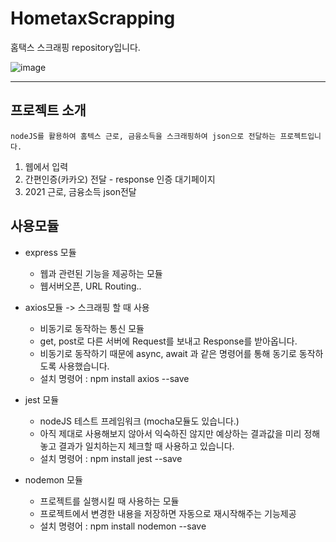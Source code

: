 # HometaxScrapping
  홈택스 스크래핑 repository입니다.

![image](https://user-images.githubusercontent.com/48818574/148074686-cf22180e-9cd4-4242-98e7-ceb0cf17cbc9.png)

***

## 프로젝트 소개 
    nodeJS를 활용하여 홈텍스 근로, 금융소득을 스크래핑하여 json으로 전달하는 프로젝트입니다. 
    
  1. 웹에서 입력 
  2. 간편인증(카카오) 전달 - response 인증 대기페이지 
  3. 2021 근로, 금융소득 json전달

## 사용모듈


   * express 모듈 
        - 웹과 관련된 기능을 제공하는 모듈 
        - 웹서버오픈, URL Routing..


   * axios모듈 -> 스크래핑 할 때 사용
        - 비동기로 동작하는 통신 모듈 
        - get, post로 다른 서버에 Request를 보내고 Response를 받아옵니다. 
        - 비동기로 동작하기 때문에 async, await 과 같은 명령어를 통해 동기로 동작하도록 사용했습니다. 
        - 설치 명령어 : npm install axios --save


  * jest 모듈
    - nodeJS 테스트 프레임워크 (mocha모듈도 있습니다.)
    - 아직 제대로 사용해보지 않아서 익숙하진 않지만 예상하는 결과값을 미리 정해놓고 결과가 일치하는지 체크할 때 사용하고 있습니다. 
    - 설치 명령어 : npm install jest --save


  * nodemon 모듈 
    - 프로젝트를 실행시킬 때 사용하는 모듈 
    - 프로젝트에서 변경한 내용을 저장하면 자동으로 재시작해주는 기능제공 
    - 설치 명령어 : npm install nodemon --save 

